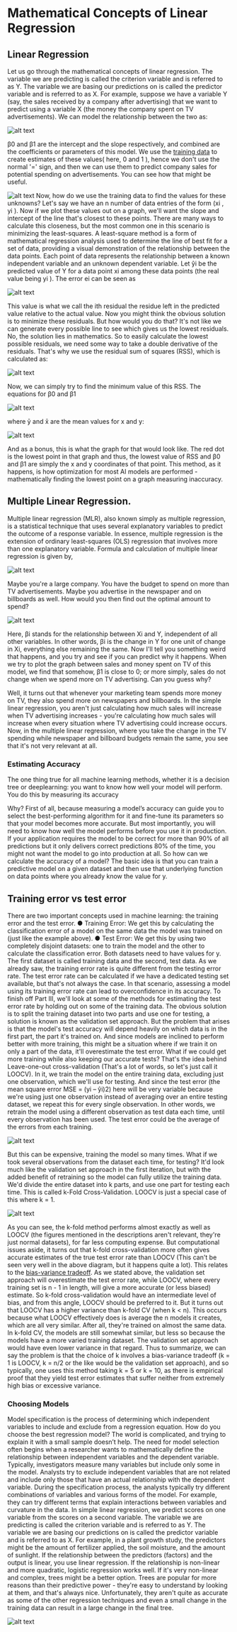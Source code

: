 # Mathematical Concepts of Linear Regression

## Linear Regression
Let us go through the mathematical concepts of linear regression. The variable we are predicting
is called the criterion variable and is referred to as Y. The variable we are basing our predictions
on is called the predictor variable and is referred to as X.
For example, suppose we have a variable Y (say, the sales received by a company after
advertising) that we want to predict using a variable X (the money the company spent on TV
advertisements). We can model the relationship between the two as:

![alt text](https://github.com/allenabraham999/SiG/blob/main/images-2/Img1.jpg)

β0 and β1 are the intercept and the slope respectively, and combined are the
coefficients or parameters of this model. We use the [training data](https://www.techopedia.com/definition/33181/training-data#:~:text=The%20training%20data%20is%20an,called%20validation%20and%20testing%20sets.) to create estimates of these
values( here, 0 and 1
), hence we don't use the normal '=' sign, and then we can use them to
predict company sales for potential spending on advertisements. You can see how that might be
useful.

![alt text](https://github.com/allenabraham999/SiG/blob/main/images-2/Img2.jpg)
Now, how do we use the training data to find the values for these unknowns? Let's say we have
an n number of data entries of the form (xi
, yi
). Now if we plot these values out on a graph, we'll
want the slope and intercept of the line that's closest to these points. There are many ways to
calculate this closeness, but the most common one in this scenario is minimizing the
least-squares. A least-square method is a form of mathematical regression analysis used to
determine the line of best fit for a set of data, providing a visual demonstration of the relationship
between the data points. Each point of data represents the relationship between a known
independent variable and an unknown dependent variable.
Let ŷi be the predicted value of Y for a data point xi among these data points (the real value being
yi
). The error ei can be seen as

![alt text](https://github.com/allenabraham999/SiG/blob/main/images-2/Extra.jpg)

This value is what we call the ith residual the residue left in the predicted value relative to the
actual value. Now you might think the obvious solution is to minimize these residuals. But how
would you do that? It's not like we can generate every possible line to see which gives us the
lowest residuals. No, the solution lies in mathematics. So to easily calculate the lowest possible
residuals, we need some way to take a double derivative of the residuals. That's why we use
the residual sum of squares (RSS), which is calculated as:

![alt text](https://github.com/allenabraham999/SiG/blob/main/images-2/Img3.jpg)

Now, we can simply try to find the minimum value of this RSS. The equations for β0 and β1

![alt text](https://github.com/allenabraham999/SiG/blob/main/images-2/Img4.jpg)

where ȳ and x̄ are the mean values for x and y:

![alt text](https://github.com/allenabraham999/SiG/blob/main/images-2/Img5.jpg)

And as a bonus, this is what the graph for that would look like. The red dot is the lowest point in
that graph and thus, the lowest value of RSS and β0 and β1 are simply the x and y coordinates of
that point. This method, as it happens, is how optimization for most AI models are performed -
mathematically finding the lowest point on a graph measuring inaccuracy.

## Multiple Linear Regression.

Multiple linear regression (MLR), also known simply as multiple regression, is a statistical
technique that uses several explanatory variables to predict the outcome of a response variable.
In essence, multiple regression is the extension of ordinary least-squares (OLS) regression that
involves more than one explanatory variable. Formula and calculation of multiple linear regression
is given by,

![alt text](https://github.com/allenabraham999/SiG/blob/main/images-2/Img6.jpg)

Maybe you're a large company. You have the budget to spend on more than TV advertisements.
Maybe you advertise in the newspaper and on billboards as well. How would you then find out the
optimal amount to spend?

![alt text](https://github.com/allenabraham999/SiG/blob/main/images-2/Img7.jpg)

Here, βi stands for the relationship between Xi and Y, independent of all other variables. In other
words, βi
is the change in Y for one unit of change in Xi, everything else remaining the same. Now
I'll tell you something weird that happens, and you try and see if you can predict why it happens.
When we try to plot the graph between sales and money spent on TV of this model, we find that
somehow, β1
is close to 0; or more simply, sales do not change when we spend more on TV
advertising. Can you guess why?

Well, it turns out that whenever your marketing team spends more money on TV, they also spend
more on newspapers and billboards. In the simple linear regression, you aren't just calculating
how much sales will increase when TV advertising increases - you're calculating how much sales
will increase when every situation where TV advertising could increase occurs. Now, in the
multiple linear regression, where you take the change in the TV spending while newspaper and
billboard budgets remain the same, you see that it's not very relevant at all.


### Estimating Accuracy
The one thing true for all machine learning methods, whether it is a decision tree or deeplearning: you want to know how well your model will perform.
You do this by measuring its accuracy

Why? First of all, because measuring a model’s accuracy can guide you to select the
best-performing algorithm for it and fine-tune its parameters so that your model becomes more
accurate.
But most importantly, you will need to know how well the model performs before you use it in
production.
If your application requires the model to be correct for more than 90% of all predictions but it only
delivers correct predictions 80% of the time, you might not want the model to go into production at
all.
So how can we calculate the accuracy of a model? The basic idea is that you can train a
predictive model on a given dataset and then use that underlying function on data points where
you already know the value for y.

## Training error vs test error
There are two important concepts used in machine learning: the training error and the test error.
● Training Error: We get this by calculating the classification error of a model on the same
data the model was trained on (just like the example above).
● Test Error: We get this by using two completely disjoint datasets: one to train the model
and the other to calculate the classification error. Both datasets need to have values for y.
The first dataset is called training data and the second, test data.
As we already saw, the training error rate is quite different from the testing error rate. The test
error rate can be calculated if we have a dedicated testing set available, but that's not always the
case. In that scenario, assessing a model using its training error rate can lead to overconfidence in
its accuracy. To finish off Part III, we'll look at some of the methods for estimating the test error
rate by holding out on some of the training data.
The obvious solution is to split the training dataset into two parts and use one for testing, a
solution is known as the validation set approach. But the problem that arises is that the model's
test accuracy will depend heavily on which data is in the first part, the part it's trained on. And
since models are inclined to perform better with more training, this might be a situation where if we
train it on only a part of the data, it'll overestimate the test error.
What if we could get more training while also keeping our accurate tests? That's the idea behind
Leave-one-out cross-validation (That's a lot of words, so let's just call it LOOCV). In it, we train the
model on the entire training data, excluding just one observation, which we'll use for testing. And
since the test error (the mean square error MSE = (yi – ŷi)2) here will be very variable because
we're using just one observation instead of averaging over an entire testing dataset, we repeat this
for every single observation. In other words, we retrain the model using a different observation as
test data each time, until every observation has been used. The test error could be the average of
the errors from each training.

![alt text](https://github.com/allenabraham999/SiG/blob/main/images-2/Img8.jpg)

But this can be expensive, training the model so many times.
What if we took several observations from the dataset each time, for testing? It'd look much like
the validation set approach in the first iteration, but with the added benefit of retraining so the
model can fully utilize the training data. We'd divide the entire dataset into k parts, and use one
part for testing each time. This is called k-Fold Cross-Validation. LOOCV is just a special case of
this where k = 1.

![alt text](https://github.com/allenabraham999/SiG/blob/main/images-2/img9.jpg)

As you can see, the k-fold method performs almost exactly as well as LOOCV (the figures
mentioned in the descriptions aren't relevant, they're just normal datasets), for far less computing
expense.
But computational issues aside, it turns out that k-fold cross-validation more often gives accurate
estimates of the true test error rate than LOOCV (This can't be seen very well in the above
diagram, but it happens quite a lot). This relates to the [bias-variance tradeoff](https://towardsdatascience.com/understanding-the-bias-variance-tradeoff-165e6942b229).
As we stated above, the validation set approach will overestimate the test error rate, while
LOOCV, where every training set is n - 1 in length, will give a more accurate (or less biased)
estimate. So k-fold cross-validation would have an intermediate level of bias, and from this angle,
LOOCV should be preferred to it.
But it turns out that LOOCV has a higher variance than k-fold CV (when k < n). This occurs
because what LOOCV effectively does is average the n models it creates, which are all very
similar. After all, they're trained on almost the same data. In k-fold CV, the models are still
somewhat similar, but less so because the models have a more varied training dataset. The
validation set approach would have even lower variance in that regard.
Thus to summarize, we can say the problem is that the choice of k involves a bias-variance
tradeoff (k = 1 is LOOCV, k = n/2 or the like would be the validation set approach), and so
typically, one uses this method taking k = 5 or k = 10, as there is empirical proof that they yield test
error estimates that suffer neither from extremely high bias or excessive variance.

### Choosing Models

Model specification is the process of determining which independent variables to include and
exclude from a regression equation. How do you choose the best regression model? The world is
complicated, and trying to explain it with a small sample doesn’t help.
The need for model selection often begins when a researcher wants to mathematically define the
relationship between independent variables and the dependent variable. Typically, investigators
measure many variables but include only some in the model. Analysts try to exclude independent
variables that are not related and include only those that have an actual relationship with the
dependent variable. During the specification process, the analysts typically try different
combinations of variables and various forms of the model. For example, they can try different
terms that explain interactions between variables and curvature in the data.
In simple linear regression, we predict scores on one variable from the scores on a second
variable. The variable we are predicting is called the criterion variable and is referred to as Y. The
variable we are basing our predictions on is called the predictor variable and is referred to as X.
For example, in a plant growth study, the predictors might be the amount of fertilizer applied, the
soil moisture, and the amount of sunlight.
If the relationship between the predictors (factors) and the output is linear, you use linear
regression. If the relationship is non-linear and more quadratic, logistic regression works well. If it's
very non-linear and complex, trees might be a better option.
Trees are popular for more reasons than their predictive power - they're easy to understand by
looking at them, and that's always nice. Unfortunately, they aren't quite as accurate as some of the
other regression techniques and even a small change in the training data can result in a large
change in the final tree.

![alt text](https://github.com/allenabraham999/SiG/blob/main/images-2/Img10.jpg)
